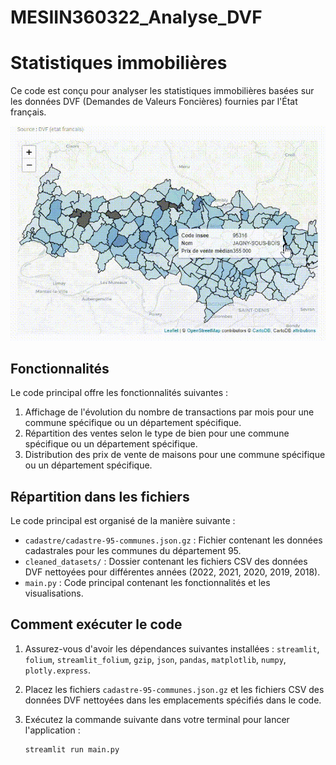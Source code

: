 # MESIIN360322_Analyse_DVF

# Statistiques immobilières

Ce code est conçu pour analyser les statistiques immobilières basées sur les données DVF (Demandes de Valeurs Foncières) fournies par l'État français.

![GIF](gif_streamlit.gif)

## Fonctionnalités

Le code principal offre les fonctionnalités suivantes :

1. Affichage de l'évolution du nombre de transactions par mois pour une commune spécifique ou un département spécifique.
2. Répartition des ventes selon le type de bien pour une commune spécifique ou un département spécifique.
3. Distribution des prix de vente de maisons pour une commune spécifique ou un département spécifique.

## Répartition dans les fichiers

Le code principal est organisé de la manière suivante :

- `cadastre/cadastre-95-communes.json.gz` : Fichier contenant les données cadastrales pour les communes du département 95.
- `cleaned_datasets/` : Dossier contenant les fichiers CSV des données DVF nettoyées pour différentes années (2022, 2021, 2020, 2019, 2018).
- `main.py` : Code principal contenant les fonctionnalités et les visualisations.

## Comment exécuter le code

1. Assurez-vous d'avoir les dépendances suivantes installées : `streamlit`, `folium`, `streamlit_folium`, `gzip`, `json`, `pandas`, `matplotlib`, `numpy`, `plotly.express`.
2. Placez les fichiers `cadastre-95-communes.json.gz` et les fichiers CSV des données DVF nettoyées dans les emplacements spécifiés dans le code.
3. Exécutez la commande suivante dans votre terminal pour lancer l'application :

   ```shell
   streamlit run main.py
